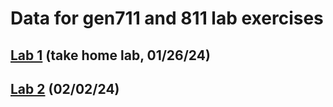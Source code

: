 # Data for gen711 and 811 lab exercises

## [Lab 1](labs/lab1.md) (take home lab, 01/26/24)
## [Lab 2](labs/lab2) (02/02/24)
